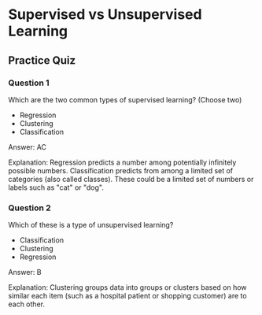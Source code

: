 # Supervised vs Unsupervised Learning

## Practice Quiz

### Question 1

Which are the two common types of supervised learning? (Choose two)

- Regression
- Clustering
- Classification

Answer: AC

Explanation: Regression predicts a number among potentially infinitely possible numbers. Classification predicts from among a limited set of categories (also called classes). These could be a limited set of numbers or labels such as "cat" or "dog".

### Question 2

Which of these is a type of unsupervised learning?

- Classification
- Clustering
- Regression

Answer: B

Explanation: Clustering groups data into groups or clusters based on how similar each item (such as a hospital patient or shopping customer) are to each other.

